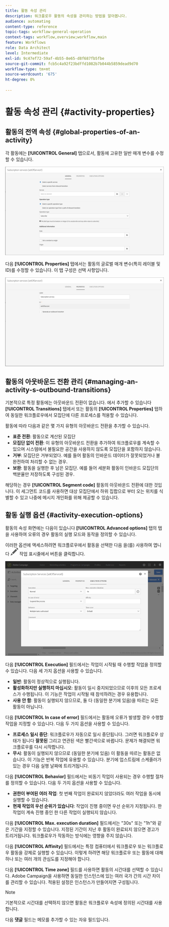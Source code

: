 ```yaml
---
title: 활동 속성 관리
description: 워크플로우 활동의 속성을 관리하는 방법을 알아봅니다.
audience: automating
content-type: reference
topic-tags: workflow-general-operation
context-tags: workflow,overview;workflow,main
feature: Workflows
role: Data Architect
level: Intermediate
exl-id: 9c47ef72-59af-4b55-8e65-d8f687fb5fbe
source-git-commit: fcb5c4a92f23bdffd1082b7b044b5859dead9d70
workflow-type: tm+mt
source-wordcount: '675'
ht-degree: 0%

---
```


# 활동 속성 관리 {#activity-properties}

## 활동의 전역 속성 {#global-properties-of-an-activity}

각 활동에는 **[!UICONTROL General]** 탭으로서, 활동에 고유한 일반 매개 변수를 수정할 수 있습니다.

![](assets/activity-properties.png)

다음 **[!UICONTROL Properties]** 탭에서는 활동의 글로벌 매개 변수(특히 레이블 및 ID)를 수정할 수 있습니다. 이 탭 구성은 선택 사항입니다.

![](assets/activity-properties2.png)

## 활동의 아웃바운드 전환 관리 {#managing-an-activity-s-outbound-transitions}

기본적으로 특정 활동에는 아웃바운드 전환이 없습니다. 에서 추가할 수 있습니다 **[!UICONTROL Transitions]** 탭에서 또는 활동의 **[!UICONTROL Properties]** 탭하여 동일한 워크플로우에서 모집단에 다른 프로세스를 적용할 수 있습니다.

활동에 따라 다음과 같은 몇 가지 유형의 아웃바운드 전환을 추가할 수 있습니다.

* **표준 전환**: 활동으로 계산된 모집단
* **모집단 없이 전환**: 이 유형의 아웃바운드 전환을 추가하여 워크플로우를 계속할 수 있으며 시스템에서 불필요한 공간을 사용하지 않도록 모집단을 포함하지 않습니다.
* **거부**: 모집단은 거부되었다. 예를 들어 활동의 인바운드 데이터가 잘못되었거나 불완전하여 처리할 수 없는 경우.
* **보완**: 활동을 실행한 후 남은 모집단. 예를 들어 세분화 활동이 인바운드 모집단의 백분율만 저장하도록 구성된 경우.

해당하는 경우 **[!UICONTROL Segment code]** 활동의 아웃바운드 전환에 대한 것입니다. 이 세그먼트 코드를 사용하면 대상 모집단에서 하위 집합으로 부터 오는 위치를 식별할 수 있고 나중에 메시지 개인화를 위해 제공할 수 있습니다.

## 활동 실행 옵션 {#activity-execution-options}

활동의 속성 화면에는 다음이 있습니다 **[!UICONTROL Advanced options]** 탭의 탭을 사용하여 오류의 경우 활동의 실행 모드와 동작을 정의할 수 있습니다.

이러한 옵션에 액세스하려면 워크플로우에서 활동을 선택한 다음 을(를) 사용하여 엽니다 ![](assets/edit_darkgrey-24px.png) 작업 표시줄에서 버튼을 클릭합니다.

![](assets/wkf_advanced_parameters.png)

다음 **[!UICONTROL Execution]** 필드에서는 작업이 시작될 때 수행할 작업을 정의할 수 있습니다. 다음 세 가지 옵션을 사용할 수 있습니다.

* **일반**: 활동이 정상적으로 실행됩니다.
* **활성화하지만 실행하지 마십시오**: 활동이 일시 중지되었으므로 이후의 모든 프로세스가 수행됩니다. 이 기능은 작업이 시작될 때 참석하려는 경우 유용합니다.
* **사용 안 함**: 활동이 실행되지 않으므로, 둘 다 (동일한 분기에 있음)을 따르는 모든 활동이 아닙니다.

다음 **[!UICONTROL In case of error]** 필드에서는 활동에 오류가 발생할 경우 수행할 작업을 지정할 수 있습니다. 다음 두 가지 옵션을 사용할 수 있습니다.

* **프로세스 일시 중단**: 워크플로우가 자동으로 일시 중단됩니다. 그러면 워크플로우 상태가 됩니다 **잘못된** 그리고 연관된 색은 빨간색으로 바뀝니다. 문제가 해결되면 워크플로우를 다시 시작합니다.
* **무시**: 활동이 실행되지 않으므로 (동일한 분기에 있음) 이 활동을 따르는 활동은 없습니다. 이 기능은 반복 작업에 유용할 수 있습니다. 분기에 업스트림에 스케줄러가 있는 경우 다음 실행 날짜에 트리거됩니다.

다음 **[!UICONTROL Behavior]** 필드에서는 비동기 작업이 사용되는 경우 수행할 절차를 정의할 수 있습니다. 다음 두 가지 옵션을 사용할 수 있습니다.

* **권한이 부여된 여러 작업**: 첫 번째 작업이 완료되지 않았더라도 여러 작업을 동시에 실행할 수 있습니다.
* **현재 작업의 우선 순위가 있습니다**: 작업이 진행 중이면 우선 순위가 지정됩니다. 한 작업이 계속 진행 중인 한 다른 작업이 실행되지 않습니다.

다음 **[!UICONTROL Max. execution duration]** 필드에서는 &quot;30s&quot; 또는 &quot;1h&quot;와 같은 기간을 지정할 수 있습니다. 지정된 기간이 지난 후 활동이 완료되지 않으면 경고가 트리거됩니다. 워크플로우가 작동하는 방식에는 영향을 주지 않습니다.

다음 **[!UICONTROL Affinity]** 필드에서는 특정 컴퓨터에서 워크플로우 또는 워크플로우 활동을 강제로 실행할 수 있습니다. 이렇게 하려면 해당 워크플로우 또는 활동에 대해 하나 또는 여러 개의 관심도를 지정해야 합니다.

다음 **[!UICONTROL Time zone]** 필드를 사용하면 활동의 시간대를 선택할 수 있습니다. Adobe Campaign을 사용하면 동일한 인스턴스에 있는 여러 국가 간의 시간 차이를 관리할 수 있습니다. 적용된 설정은 인스턴스가 만들어지면 구성됩니다.

>[!NOTE]
>
>기본적으로 시간대를 선택하지 않으면 활동은 워크플로우 속성에 정의된 시간대를 사용합니다.

다음 **댓글** 필드는 메모를 추가할 수 있는 자유 필드입니다.
